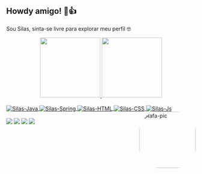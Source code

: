 ## Howdy amigo! 🤠👍 
Sou Silas, sinta-se livre para explorar meu perfil 🤓
<div align="center">
  <a href="https://github.com/Dogoso">
  <img height="160em" src="https://github-readme-stats.vercel.app/api?username=Dogoso&show_icons=true&theme=dark&include_all_commits=true&count_private=true"/>
  <img height="160em" src="https://github-readme-stats.vercel.app/api/top-langs/?username=Dogoso&layout=compact&langs_count=7&theme=dark"/>
</div>
<div style="display: inline_block"><br>
  <img align="center" alt="Silas-Java" src="https://img.icons8.com/color/48/000000/java-coffee-cup-logo--v2.png">
  <img align="center" alt="Silas-Spring" src="https://img.icons8.com/color/48/000000/spring-logo.png">
  <img align="center" alt="Silas-HTML" src="https://img.icons8.com/color/48/000000/html-5--v1.png">
  <img align="center" alt="Silas-CSS" src="https://img.icons8.com/color/48/000000/css3.png">
  <img align="center" alt="Silas-Js" src="https://img.icons8.com/color/48/000000/javascript--v1.png">
  <img align="right" alt="Rafa-pic" height="150" style="border-radius:50px;" src="https://media.discordapp.net/attachments/601118494527848498/913992807662911508/unknown.png?width=468&height=468">
</div>

<br>
  
<div> 
  <a href="https://www.codewars.com/users/silassslago" target="_blank"><img src="https://img.shields.io/badge/Codewars-B1361E?style=for-the-badge&logo=Codewars&logoColor=white" target="_blank"></a>
  <a href="https://cursos.alura.com.br/user/juanfsa" target="_blank"><img src="https://svgshare.com/i/cLz.svg" target="_blank"></a>
  <a href="https://twitter.com/SilasDogoso" target="_blank"><img src="https://img.shields.io/badge/Twitter-1DA1F2?style=for-the-badge&logo=twitter&logoColor=white" target="_blank"></a>
  <a href="https://www.instagram.com/silasdogoso/" target="_blank"><img src="https://img.shields.io/badge/-Instagram-%23E4405F?style=for-the-badge&logo=instagram&logoColor=white" target="_blank"></a>
</div>
